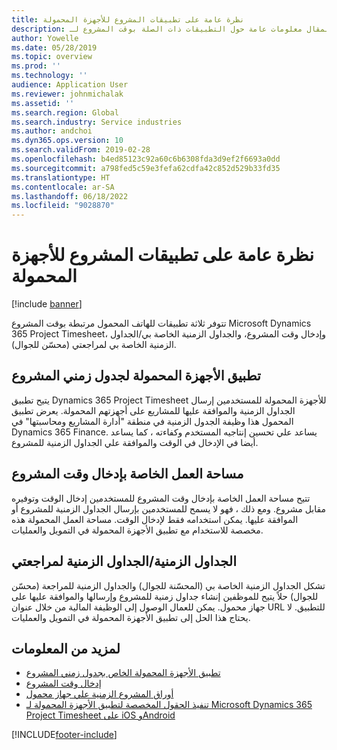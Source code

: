 ```yaml
---
title: نظرة عامة على تطبيقات المشروع للأجهزة المحمولة
description: يوفر هذا المقال معلومات عامة حول التطبيقات ذات الصلة بوقت المشروع لـ Microsoft Dynamics 365 Project Timesheet، وإدخال وقت المشروع، و‏‫الجداول الزمنية الخاصة بي/الجداول الزمنية المتوفرة على جهاز محمول.
author: Yowelle
ms.date: 05/28/2019
ms.topic: overview
ms.prod: ''
ms.technology: ''
audience: Application User
ms.reviewer: johnmichalak
ms.assetid: ''
ms.search.region: Global
ms.search.industry: Service industries
ms.author: andchoi
ms.dyn365.ops.version: 10
ms.search.validFrom: 2019-02-28
ms.openlocfilehash: b4ed85123c92a60c6b6308fda3d9ef2f6693a0dd
ms.sourcegitcommit: a798fed5c59e3fefa62cdfa42c852d529b33fd35
ms.translationtype: HT
ms.contentlocale: ar-SA
ms.lasthandoff: 06/18/2022
ms.locfileid: "9028870"
---
```

# <a name="project-mobile-applications-overview"></a>نظرة عامة على تطبيقات المشروع للأجهزة المحمولة

[!include [banner](../includes/banner.md)]

تتوفر ثلاثة تطبيقات للهاتف المحمول مرتبطة بوقت المشروع Microsoft Dynamics 365 Project Timesheet، وإدخال وقت المشروع، والجداول الزمنية الخاصة بي/الجداول الزمنية الخاصة بي لمراجعتي (محسّن للجوال).

## <a name="project-timesheet-mobile-app"></a>تطبيق الأجهزة المحمولة لجدول زمني المشروع

يتيح تطبيق Dynamics 365 Project Timesheet للأجهزة المحمولة للمستخدمين إرسال الجداول الزمنية والموافقة عليها للمشاريع على أجهزتهم المحمولة. يعرض تطبيق المحمول هذا وظيفة الجدول الزمنية في منطقة "أدارة المشاريع ومحاسبتها" في Dynamics 365 Finance. يساعد علي تحسين إنتاجيه المستخدم وكفاءته ، كما يساعد أيضا في الإدخال في الوقت والموافقة علي الجداول الزمنية للمشروع.

## <a name="project-time-entry-workspace"></a>مساحة العمل الخاصة بإدخال وقت المشروع

تتيح مساحة العمل الخاصة بإدخال وقت المشروع للمستخدمين إدخال الوقت وتوفيره مقابل مشروع. ومع ذلك ، فهو لا يسمح للمستخدمين بإرسال الجداول الزمنية للمشروع أو الموافقة عليها. يمكن استخدامه فقط لإدخال الوقت. مساحة العمل المحمولة هذه مخصصة للاستخدام مع تطبيق الأجهزة المحمولة في التمويل والعمليات.

## <a name="my-timesheetstimesheets-for-my-review"></a>الجداول الزمنية/الجداول الزمنية لمراجعتي

تشكل الجداول الزمنية الخاصة بي (المحسّنة للجوال) والجداول الزمنية للمراجعة (محسّن للجوال) حلاً يتيح للموظفين إنشاء جداول زمنية للمشروع وإرسالها والموافقة عليها على جهاز محمول. يمكن للعمال الوصول إلى الوظيفة المالية من خلال عنوان URL للتطبيق. لا يحتاج هذا الحل إلى تطبيق الأجهزة المحمولة في التمويل والعمليات.

## <a name="for-more-information"></a>لمزيد من المعلومات

- [تطبيق الأجهزة المحمولة الخاص بجدول زمني المشروع](project-timesheet.md)
- [إدخال وقت المشروع]( project-time-entry-mobile-workspace.md)
- [أوراق المشروع الزمنية علي جهاز محمول](Mobile-timesheets.md)
- [تنفيذ الحقول المخصصة لتطبيق الأجهزة المحمولة لـ Microsoft Dynamics 365 Project Timesheet على iOS وAndroid](custom-fields-mobile.md)


[!INCLUDE[footer-include](../includes/footer-banner.md)]